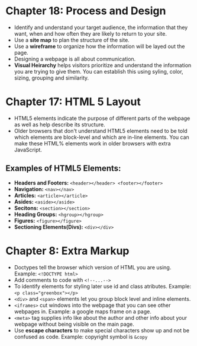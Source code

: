 # Chapter 18: Process and Design
- Identify and understand your target audience, the information that they want, when and how often they are likely to return to your site.
- Use a **site map** to plan the structure of the site.
- Use a **wireframe** to organize how the information will be layed out the page.
- Designing a webpage is all about communication.
- **Visual Heirarchy** helps visitors prioritize and understand the information you are trying to give them. You can establish this using syling, color, sizing, grouping and similarity.

# Chapter 17: HTML 5 Layout
- HTML5 elements indicate the purpose of different parts of the webpage as well as help describe its structure.
- Older browsers that don't understand HTML5 elements need to be told which elements are block-level and which are in-line elements. You can make these HTML% elements work in older browsers with extra JavaScript.
## Examples of HTML5 Elements:
- **Headers and Footers:** `<header></header> <footer></footer>`
- **Navigation:** `<nav></nav>`
- **Articles:** `<article></article>`
- **Asides:** `<aside></aside>`
- **Secitons:** `<section></section>`
- **Heading Groups:** `<hgroup></hgroup>`
- **Figures:** `<figure></figure>`
- **Sectioning Elements(Divs):** `<div></div>`

# Chapter 8: Extra Markup
- Doctypes tell the browser which version of HTML you are using. Example: `<!DOCTYPE html>`
- Add comments to code with `<!--...-->`
- To identify elements for styling later use id and class atributes. Example: `<p class="greenbox"></p>`
- `<div>` and `<span>` elements let you group block level and inline elements.
- `<iframes>` cut windows into the webpage that you can see other webpages in. Example: a google maps frame on a page.
- `<meta>` tag supplies info like about the author and other info about your webpage without being visible on the main page.
- Use **escape characters** to make special characters show up and not be confused as code. Example: copyright symbol is `&copy`